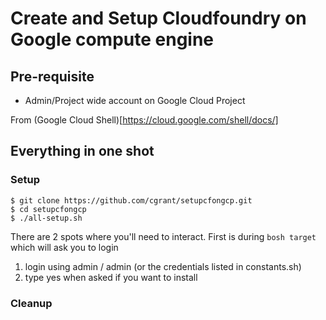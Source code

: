 # Create and Setup Cloudfoundry on Google compute engine

## Pre-requisite
 * Admin/Project wide account on Google Cloud Project

From (Google Cloud Shell)[https://cloud.google.com/shell/docs/]

## Everything in one shot  

### Setup

```
$ git clone https://github.com/cgrant/setupcfongcp.git
$ cd setupcfongcp
$ ./all-setup.sh
```


There are 2 spots where you'll need to interact. First is during `bosh target` which will ask you to login

1) login using admin / admin (or the credentials listed in constants.sh)
2) type yes when asked if you want to install



### Cleanup
